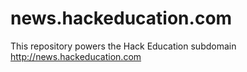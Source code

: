 news.hackeducation.com
========

This repository powers the Hack Education subdomain http://news.hackeducation.com
